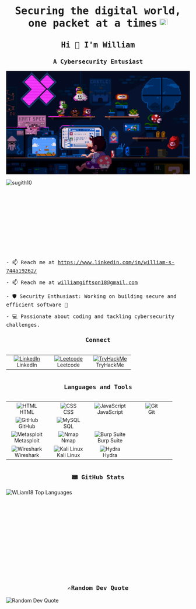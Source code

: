 <h1 align="center"><samp>Securing the digital world, one packet at a times</samp> <img src="https://github.com/mupezzuol/mupezzuol/blob/master/assets/earth.gif" width="22px" height="22px"> </h1>

<h2 align="center"><samp>Hi 👋 I'm William </samp></h2>
<h3 align="center"><samp>A Cybersecurity Entusiast </samp> </h3>

<img align="center" alt="Coding" width="1000" src="https://raw.githubusercontent.com/sugith10/images/main/gif/mario-working.gif">

<p align="left"> <img src="https://komarev.com/ghpvc/?username=sugith10&label=Profile%20views&color=0e75b6&style=flat" alt="sugith10" /> </p>

<div style="margin-bottom: 200px;"></div>

<samp>- 📫 Reach me at https://www.linkedin.com/in/william-s-744a19262/</samp>

<samp>- 📫 Reach me at williamgiftson18@gmail.com</samp>

<samp>- 🛡️ Security Enthusiast: Working on building secure and efficient software 🔐</samp>

<samp>- 💻 Passionate about coding and tackling cybersecurity challenges.</samp>






<h3 align="center"><samp>Connect</samp></h3>
<div style="display: flex; align-items: flex-start; justify-content: center;">
  <table align="center">
    <tr>
      <td align="center" width="100">
        <a href="https://www.linkedin.com/in/william-s-744a19262/" target="_blank">
          <img src="https://skillicons.dev/icons?i=linkedin" alt="LinkedIn" width="45" height="45" />
        </a>
        <br>LinkedIn
      </td>
      <td align="center" width="100">
        <a href="https://leetcode.com/u/William_18/" target="_blank">
          <img src="https://raw.githubusercontent.com/rahuldkjain/github-profile-readme-generator/master/src/images/icons/Social/leet-code.svg" alt="Leetcode" width="45" height="45" />
        </a>
        <br>Leetcode
      </td>
      <td align="center" width="100">
        <a href="https://tryhackme.com/p/WilliamGiftson" target="_blank">
          <img src="https://skillicons.dev/icons?i=tryhackme" alt="TryHackMe" width="45" height="45" />
        </a>
        <br>TryHackMe
      </td>
    </tr>
  </table>
</div>


<h3 align="center"><samp>Languages and Tools</samp></h3>
<div style="display: flex; flex-wrap: wrap; justify-content: center;">
  <table align="center">
    <!-- Row 1 -->
    <tr>
      <td align="center" width="100">
        <img src="https://skillicons.dev/icons?i=html" alt="HTML" width="45" height="45" />
        <br>HTML
      </td>
      <td align="center" width="100">
        <img src="https://skillicons.dev/icons?i=css" alt="CSS" width="45" height="45" />
        <br>CSS
      </td>
      <td align="center" width="100">
        <img src="https://skillicons.dev/icons?i=js" alt="JavaScript" width="45" height="45" />
        <br>JavaScript
      </td>
      <td align="center" width="100">
        <img src="https://skillicons.dev/icons?i=git" alt="Git" width="45" height="45" />
        <br>Git
      </td>
    </tr>
    <!-- Row 2 -->
    <tr>
      <td align="center" width="100">
        <img src="https://skillicons.dev/icons?i=github" alt="GitHub" width="45" height="45" />
        <br>GitHub
      </td>
      <td align="center" width="100">
        <img src="https://skillicons.dev/icons?i=mysql" alt="MySQL" width="45" height="45" />
        <br>SQL
      </td>
    </tr>
    <!-- Row 3 -->
    <tr>
      <td align="center" width="100">
        <img src="https://skillicons.dev/icons?i=metasploit" alt="Metasploit" width="45" height="45" />
        <br>Metasploit
      </td>
      <td align="center" width="100">
        <img src="https://skillicons.dev/icons?i=nmap" alt="Nmap" width="45" height="45" />
        <br>Nmap
      </td>
      <td align="center" width="100">
        <img src="https://skillicons.dev/icons?i=burpsuite" alt="Burp Suite" width="45" height="45" />
        <br>Burp Suite
      </td>
    </tr>
    <!-- Row 4 -->
    <tr>
      <td align="center" width="100">
        <img src="https://skillicons.dev/icons?i=wireshark" alt="Wireshark" width="45" height="45" />
        <br>Wireshark
      </td>
      <td align="center" width="100">
        <img src="https://skillicons.dev/icons?i=kali" alt="Kali Linux" width="45" height="45" />
        <br>Kali Linux
      </td>
      <td align="center" width="100">
        <img src="https://skillicons.dev/icons?i=hydra" alt="Hydra" width="45" height="45" />
        <br>Hydra
      </td>
    </tr>
  </table>
</div>


<h3 align="center"><samp>📟 GitHub Stats</samp></h3>
<div style="display: flex; justify-content: space-between; align-items: stretch;">
  <!-- Top Languages Stats -->
  <img src="https://github-readme-stats.vercel.app/api/top-langs?username=WLiam18&show_icons=true&locale=en&layout=compact&langs_count=6&hide=TeX&theme=github_dark" alt="WLiam18 Top Languages" width="48%" height="200" style="object-fit: cover;"/>
</div>


<div style="margin-bottom: 60px;"></div>
<h3 align="center"><samp>✍️Random Dev Quote</samp></h3>
    <div>
      <img src="https://quotes-github-readme.vercel.app/api?type=horizontal&theme=vue" alt="Random Dev Quote" />
    </div>


